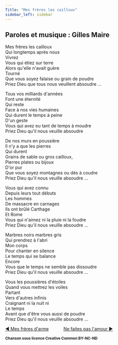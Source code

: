 ```yaml
---
Title: "Mes frères les cailloux"
sidebar_left: sidebar
---
```


##  Paroles et musique : Gilles Maire
  
Mes frères les cailloux  
Qui longtemps après nous  
Vivrez  
Vous qui étiez sur terre  
Alors qu'elle n'avait guère  
Tourné  
Que vous soyez falaise ou grain de poudre  
Priez Dieu que tous nous veuillent absoudre ...  
  
Tous vos milliards d'années  
Font une éternité  
Qui reste  
Face à nos vies humaines  
Qui durent le temps à peine  
D'un geste  
Vous qui avez eu tant de temps à moudre  
Priez Dieu qu'il nous veuille absoudre  
  
De nos murs en poussière  
Il n'y a que les pierres  
Qui durent  
Grains de sable ou gros cailloux,  
Pierres plates ou bijoux  
D'or pur  
Que vous soyez montagnes ou dés à coudre  
Priez Dieu qu'il nous veuille absoudre ...  
  
Vous qui avez connu  
Depuis leurs tout débuts  
Les hommes  
De massacre en carnages  
Ils ont brûlé Carthage  
Et Rome  
Vous qui n'aimez ni la pluie ni la foudre  
Priez Dieu qu'il nous veuille absoudre ...  
  
Marbres noirs marbres gris  
Qui prendrez à l'abri  
Mon corps  
Pour chanter en silence  
Le temps qui se balance  
Encore  
Vous que le temps ne semble pas dissoudre  
Priez Dieu qu'il nous veuille absoudre ...  
  
Vous les poussières d'étoiles  
Quand vous mettrez les voiles  
Partant  
Vers d'autres infinis  
Craignant ni la nuit ni  
Le temps  
Avant que d'être vous aussi de poudre  
Priez Dieu qu'il nous veuille absoudre ...  


[ ◀ Mes frères d'arme](../mes_frères_d~arme) ​ ​ ​ ​ ​ ​ ​ ​ ​ ​ ​ ​[Ne faites pas l'amour ▶](../ne_faites_pas_l~amour)


<b><sub>Chanson sous licence Creative Common BY-NC-ND</sub></b>
